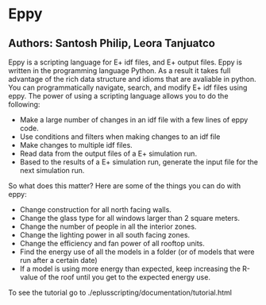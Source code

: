 Eppy
=====

Authors: Santosh Philip, Leora Tanjuatco
--------------------------------------------

Eppy is a scripting language for E+ idf files, and E+ output files. Eppy is written in the programming language Python. As a result it takes full advantage of the rich data structure and idioms that are avaliable in python. You can programmatically navigate, search, and modify E+ idf files using eppy. The power of using a scripting language allows you to do the following:

- Make a large number of changes in an idf file with a few lines of eppy code.
- Use conditions and filters when making changes to an idf file
- Make changes to multiple idf files.
- Read data from the output files of a E+ simulation run.
- Based to the results of a E+ simulation run, generate the input file for the next simulation run.

So what does this matter? 
Here are some of the things you can do with eppy:


- Change construction for all north facing walls.
- Change the glass type for all windows larger than 2 square meters.
- Change the number of people in all the interior zones.
- Change the lighting power in all south facing zones.
- Change the efficiency and fan power of all rooftop units.
- Find the energy use of all the models in a folder (or of models that were run after a certain date)
- If a model is using more energy than expected, keep increasing the R-value of the roof until you get to the expected energy use.

To see the tutorial go to ./eplusscripting/documentation/tutorial.html